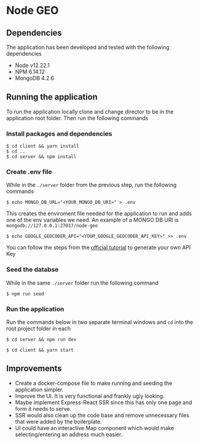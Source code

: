 # Node GEO

## Dependencies

The application has been developed and tested with the following dependencies

* Node v12.22.1
* NPM 6.14.12
* MongoDB 4.2.6


## Running the application

To run the application locally clone and change director to be in the application root folder.
Then run the following commands

### Install packages and dependencies

```
$ cd client && yarn install
$ cd ..
$ cd server && npm install
```

### Create .env file

While in the `./server` folder from the previous step, run the following commands


```
$ echo MONGO_DB_URL="<YOUR_MONGO_DB_URI>" > .env
```
This creates the enviroment file needed for the application to run and adds one of the env variables we need. An example of a MONGO DB URI is `mongodb://127.0.0.1:27017/node-geo`

```
$ echo GOOGLE_GEOCODER_API="<YOUR_GOOGLE_GEOCODER_API_KEY>" >> .env
```
You can follow the steps from the [official tutorial](https://developers.google.com/maps/documentation/geocoding/overview) to generate your own API Key

### Seed the databse

While in the same `./server` folder run the following command

```
$ npm run seed
```

### Run the application

Run the commands below in two separate terminal windows and `cd` into the root project folder in each

```
$ cd server && npm run dev
```

```
$ cd client && yarn start
```

## Improvements

* Create a docker-compose file to make running and seeding the application simpler.
* Improve the UI. It is very functional and frankly ugly looking.
* Maybe implement Express-React SSR since this has only one page and form it needs to serve.
* SSR would also clean up the code base and remove unnecessary files that were added by the boilerplate.
* UI could have an interactive Map component which would make selecting/entering an address much easier.



